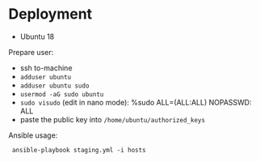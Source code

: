 # Deployment

* Ubuntu 18

Prepare user:

  - ssh to-machine
  - `adduser ubuntu`
  - `adduser ubuntu sudo`
  - `usermod -aG sudo ubuntu`
  - `sudo visudo` (edit in nano mode): %sudo   ALL=(ALL:ALL) NOPASSWD: ALL
  - paste the public key into `/home/ubuntu/authorized_keys`

Ansible usage:
```
 ansible-playbook staging.yml -i hosts
```
